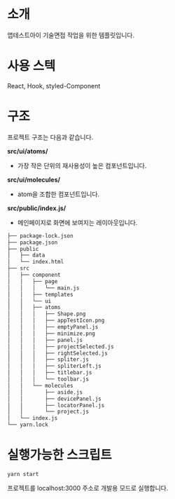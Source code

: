 # 소개

앱테스트아이 기술면접 작업을 위한 템플릿입니다.

# 사용 스텍

React, Hook, styled-Component

# 구조

프로젝트 구조는 다음과 같습니다.

**src/ui/atoms/**

- 가장 작은 단위의 재사용성이 높은 컴포넌트입니다.

**src/ui/molecules/**

- atom을 조합한 컴포넌트입니다.

**src/public/index.js/**

- 메인페이지로 화면에 보여지는 레이아웃입니다.

```bash
├── package-lock.json
├── package.json
├── public
│   ├── data
│   └── index.html
├── src
│   ├── component
│   │   ├── page
│   │   │   └── main.js
│   │   ├── templates
│   │   └── ui
│   │   ├── atoms
│   │   │   ├── Shape.png
│   │   │   ├── appTestIcon.png
│   │   │   ├── emptyPanel.js
│   │   │   ├── minimize.png
│   │   │   ├── panel.js
│   │   │   ├── projectSelected.js
│   │   │   ├── rightSelected.js
│   │   │   ├── spliter.js
│   │   │   ├── spliterLeft.js
│   │   │   ├── titlebar.js
│   │   │   └── toolbar.js
│   │   └── molecules
│   │       ├── aside.js
│   │       ├── devicePanel.js
│   │       ├── locatorPanel.js
│   │       └── project.js
│   └── index.js
└── yarn.lock
```

# 실행가능한 스크립트

`yarn start`

프로젝트를 localhost:3000 주소로 개발용 모드로 실행합니다.
